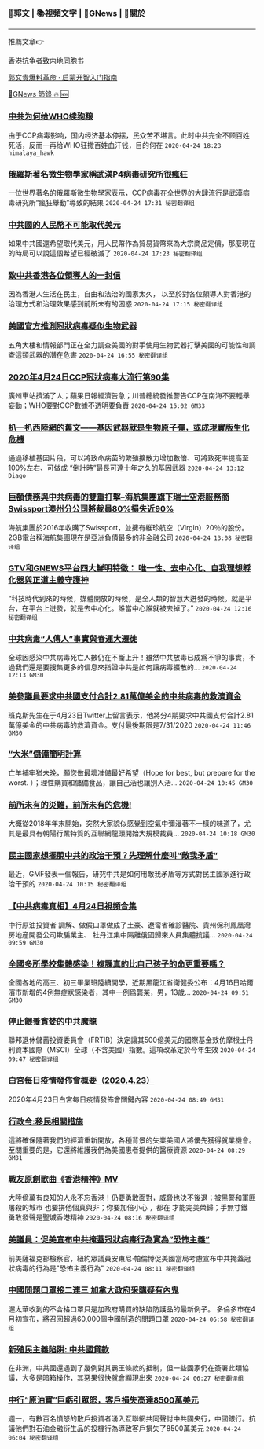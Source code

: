 ###  [:eagle:郭文](https://github.com/ourhimalayas/txt) | [:books:視頻文字](https://github.com/ourhimalayas/txt/blob/master/content/README.md) | [:newspaper:GNews](https://github.com/ourhimalayas/txt/blob/master/content/gnews/README.md) | [:pray:關於](https://github.com/ourhimalayas/home/tree/master/about)
---

推薦文章:point_right:

[香港抗争者致内地同胞书](https://github.com/ourhimalayas/news/blob/master/2019/08/a_letter_from_the_hong_kong_people.md)

[郭文贵爆料革命 · 启蒙开智入门指南](https://github.com/ourhimalayas/txt/issues/1)

[:newspaper:GNews 節錄 :fire: :new:](https://github.com/ourhimalayas/txt/blob/master/content/gnews/README.md) 



### [中共为何给WHO续狗粮](/content/gnews/1/README.md)

由于CCP病毒影响，国内经济基本停摆，民众苦不堪言。此时中共完全不顾百姓死活，反而一再给WHO狂撒百姓血汗钱，目的何在  `2020-04-24 18:23 himalaya_hawk`

### [俄羅斯著名微生物學家稱武漢P4病毒研究所很瘋狂](/content/gnews/2/README.md)

一位世界著名的俄羅斯微生物學家表示，CCP病毒在全世界的大肆流行是武漢病毒研究所“瘋狂舉動”導致的結果  `2020-04-24 17:31 秘密翻译组`

### [中共國的人民幣不可能取代美元](/content/gnews/3/README.md)

如果中共國還希望取代美元，用人民幣作為貿易貨幣來為大宗商品定價，那麼現在的時局可以說這個希望已經破滅了  `2020-04-24 17:23 秘密翻译组`

### [致中共香港各位領導人的一封信](/content/gnews/4/README.md)

因為香港人生活在民主，自由和法治的國家太久， 以至於對各位領導人對香港的治理方式和治理效果感到前所未有的困惑  `2020-04-24 17:15 秘密翻译组`

### [美國官方推測冠狀病毒疑似生物武器](/content/gnews/5/README.md)

五角大樓和情報部門正在全力調查美國的對手使用生物武器打擊美國的可能性和調查這類武器的潛在危害  `2020-04-24 16:55 秘密翻译组`

### [2020年4月24日CCP冠狀病毒大流行第90集](/content/gnews/6/README.md)

廣州車站擠滿了人；蘋果日報經濟告急；川普總統發推警告CCP在南海不要輕舉妄動；WHO要對CCP數據不透明要負責  `2020-04-24 15:02 GM33`

### [扒一扒西陸網的舊文——基因武器就是生物原子彈，或成現實版生化危機](/content/gnews/7/README.md)

通過移植基因片段，可以將致命病菌的繁殖擴散力增加數倍、可將致死率提高至100%左右、可做成 “倒計時”最長可達十年之久的基因武器  `2020-04-24 13:12 Diago`

### [巨額債務與中共病毒的雙重打擊&#8211;海航集團旗下瑞士空港服務商Swissport澳州分公司將裁員80%損失近90%](/content/gnews/8/README.md)

海航集團於2016年收購了Swissport，並擁有維珍航空（Virgin）20％的股份。2GB電台稱海航集團現在是亞洲負債最多的非金融公司  `2020-04-24 13:08 秘密翻译组`

### [GTV和GNEWS平台四大鮮明特徵： 唯一性、去中心化、自我理想孵化器與正道主義守護神](/content/gnews/9/README.md)

“科技時代到來的時候，媒體開放的時候，是全人類的智慧大迸發的時候。就是平台，在平台上迸發，就是去中心化。誰當中心誰就被去掉了。”  `2020-04-24 12:16 秘密翻译组`

### [中共病毒“人傳人”事實與春運大遷徙](/content/gnews/10/README.md)

全球因感染中共病毒死亡人數仍在不斷上升！雖然中共放毒已成爲不爭的事實，不過我們還是要搜集更多的信息來指證中共是如何讓病毒擴散的...  `2020-04-24 12:13 GM30`

### [美參議員要求中共國支付合計2.81萬億美金的中共病毒的救濟資金](/content/gnews/11/README.md)

班克斯先生在于4月23日Twitter上留言表示，他將分4期要求中共國支付合計2.81萬億美金的中共病毒的救濟資金。支付最後期限是7/31/2020  `2020-04-24 11:46 GM30`

### [“大米”儲備簡明計算](/content/gnews/12/README.md)

亡羊補牢猶未晚，願您做最壞准備最好希望（Hope for best, but prepare for the worst. ）；理性購買和儲備食品，讓自己活也讓別人活...  `2020-04-24 10:45 GM30`

### [前所未有的災難，前所未有的危機!](/content/gnews/13/README.md)

大概從2018年年末開始，突然大家貌似感覺到空氣中彌漫著不一樣的味道了，尤其是最具有朝陽行業特質的互聯網龍頭開始大規模裁員...  `2020-04-24 10:18 GM30`

### [民主國家想擺脫中共的政治干預？先理解什麼叫“敵我矛盾”](/content/gnews/14/README.md)

最近，GMF發表一個報告，研究中共是如何用敵我矛盾等方式對民主國家進行政治干預的  `2020-04-24 10:15 秘密翻译组`

### [【中共病毒真相】4月24日視頻合集](/content/gnews/15/README.md)

中行原油投資者 調解、做假口罩做成了土豪、遼甯省確診醫院、貴州保利鳳凰灣房地産開發公司欺騙業主、 牡丹江集中隔離俄國歸來人員集體抗議...  `2020-04-24 09:59 GM30`

### [全國多所學校集體感染！複課真的比自己孩子的命更重要嗎？](/content/gnews/16/README.md)

全國各地的高三、初三畢業班陸續開學，近期黑龍江省衛健委公布：4月16日哈爾濱市新增的4例無症狀感染者，其中一例爲龔某，男，13歲...  `2020-04-24 09:51 GM30`

### [停止餵養貪婪的中共魔龍](/content/gnews/17/README.md)

聯邦退休儲蓄投資委員會（FRTIB）決定讓其500億美元的國際基金效仿摩根士丹利資本國際（MSCI）全球（不含美國）指數。這項改革定於今年生效  `2020-04-24 09:47 秘密翻译组`

### [白宮每日疫情發佈會概要（2020.4.23）](/content/gnews/18/README.md)

2020年4月23日白宮每日疫情發佈會關鍵內容  `2020-04-24 08:49 GM31`

### [行政令:移民相關措施](/content/gnews/19/README.md)

這將確保隨著我們的經濟重新開放，各種背景的失業美國人將優先獲得就業機會。至關重要的是，它還將維護我們為美國患者提供的醫療資源  `2020-04-24 08:29 GM31`

### [戰友原創歌曲《香港精神》MV](/content/gnews/20/README.md)

大陸億萬有良知的人永不忘香港！仍要勇敢面對，威脅也決不後退；被黑警和軍匪屠殺的城市 也要拼他個真與非；你要加倍小心 ，都在 才能完美榮歸；手無寸鐵 勇敢發聲是聖城香港精神
 `2020-04-24 08:16 秘密翻译组`

### [美議員：促美宣布中共掩蓋冠狀病毒行為實為&#8221;恐怖主義&#8221;](/content/gnews/21/README.md)

前美薩福克郡檢察官，紐約眾議員安東尼·帕倫博促美國當局考慮宣布中共掩蓋冠狀病毒的行為是"恐怖主義行為"  `2020-04-24 08:11 秘密翻译组`

### [中國問題口罩接二連三 加拿大政府采購疑有內鬼](/content/gnews/22/README.md)

渥太華收到的不合格口罩只是加政府購買的缺陷防護品的最新例子。 多倫多市在4月初宣布，將召回超過60,000個中國制造的問題口罩  `2020-04-24 06:58 秘密翻译组`

### [新殖民主義陷阱: 中共國貸款](/content/gnews/23/README.md)

在非洲，中共國還遇到了幾例對其霸王條款的抵制，但一些國家仍在簽署此類協議，大多是暗箱操作，其惡果很快就會顯現出來  `2020-04-24 06:27 秘密翻译组`

### [中行“原油寶”巨虧引眾怒，客戶損失高達8500萬美元](/content/gnews/24/README.md)

週一，有數百名憤怒的散戶投資者湧入互聯網共同聲討中共國央行，中國銀行。抗議他們對石油金融衍生品的投機行為導致客戶損失了8500萬美元  `2020-04-24 06:04 秘密翻译组`

